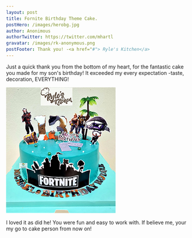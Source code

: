 ```yaml
---
layout: post
title: Fornite Birthday Theme Cake.
postHero: /images/herobg.jpg
author: Anonimous
authorTwitter: https://twitter.com/mhartl
gravatar: /images/rk-anonymous.png
postFooter: Thank you! -<a href="#"> Ryle's Kitchen</a>
---
```



Just a quick thank you from the bottom of my heart,
for the fantastic cake you made for my son's birthday!
It exceeded my every expectation -taste, decoration, EVERYTHING! 

<img class="pull-left" src="/images/cakeT-220727-c.png" alt="fortnite cake image">

I loved it as did he! You were fun and easy to work with.
If believe me, your my go to cake person from now on! 
